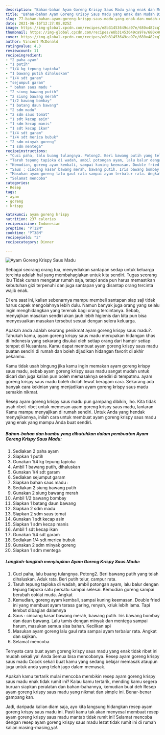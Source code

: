 ```yaml
---
description: "Bahan-bahan Ayam Goreng Krispy Saus Madu yang enak dan Mudah Dibuat"
title: "Bahan-bahan Ayam Goreng Krispy Saus Madu yang enak dan Mudah Dibuat"
slug: 77-bahan-bahan-ayam-goreng-krispy-saus-madu-yang-enak-dan-mudah-dibuat
date: 2021-06-16T12:27:08.825Z
image: https://img-global.cpcdn.com/recipes/e8b31453649ca97e/680x482cq70/ayam-goreng-krispy-saus-madu-foto-resep-utama.jpg
thumbnail: https://img-global.cpcdn.com/recipes/e8b31453649ca97e/680x482cq70/ayam-goreng-krispy-saus-madu-foto-resep-utama.jpg
cover: https://img-global.cpcdn.com/recipes/e8b31453649ca97e/680x482cq70/ayam-goreng-krispy-saus-madu-foto-resep-utama.jpg
author: Vincent McDonald
ratingvalue: 4.3
reviewcount: 11
recipeingredient:
- "2 paha ayam"
- "1 putih"
- "1/4 kg tepung tapioka"
- "1 bawang putih dihaluskan"
- "1/4 sdt garam"
- "sejumput garam"
- " bahan saus madu "
- "2 siung bawang putih"
- "2 siung bawang merah"
- "1/2 bawang bombay"
- "1 batang daun bawang"
- "2 sdm madu"
- "2 sdm saus tomat"
- "1 sdt kecap asin"
- "1 sdm kecap manis"
- "1 sdt kecap ikan"
- "1/4 sdt garam"
- "1/4 sdt merica bubuk"
- "2 sdm minyak goreng"
- "1 sdm mentega"
recipeinstructions:
- "Cuci paha, lalu buang tulangnya. Potong2. Beri bawang putih yang telah dihaluskan. Aduk rata. Beri putih telur, campur rata."
- "Taruh tepung tapioka di wadah, ambil potongan ayam, lalu balur dengan tepung taipoka satu persatu sampai selesai. Kemudian goreng sampai berubah coklat muda. Angkat"
- "Kemudian, goreng ayam kembali, sampai kuning keemasan. Double fried ini yang membuat ayam terasa garing, renyah, kriuk lebih lama. Tapi lembut dibagian dalamnya"
- "Saus : cincang kasar bawang merah, bawang putih. Iris bawang bombay dan daun bawang. Lalu tumis dengan minyak dan mentega sampai harum, masukan semua sisa bahan. Kecilkan api"
- "Masukan ayam goreng lalu gaul rata sampai ayam terbalur rata. Angkat dan sajikan."
- "Selamat mencoba"
categories:
- Resep
tags:
- ayam
- goreng
- krispy

katakunci: ayam goreng krispy 
nutrition: 237 calories
recipecuisine: Indonesian
preptime: "PT12M"
cooktime: "PT38M"
recipeyield: "2"
recipecategory: Dinner

---
```



![Ayam Goreng Krispy Saus Madu](https://img-global.cpcdn.com/recipes/e8b31453649ca97e/680x482cq70/ayam-goreng-krispy-saus-madu-foto-resep-utama.jpg)

Sebagai seorang orang tua, menyediakan santapan sedap untuk keluarga tercinta adalah hal yang membahagiakan untuk kita sendiri. Tugas seorang ibu Tidak cuman mengatur rumah saja, tetapi anda pun harus memastikan kebutuhan gizi terpenuhi dan juga santapan yang disantap orang tercinta wajib enak.

Di era  saat ini, kalian sebenarnya mampu membeli santapan siap saji tidak harus capek mengolahnya lebih dulu. Namun banyak juga orang yang selalu ingin menghidangkan yang terenak bagi orang tercintanya. Sebab, menyajikan masakan sendiri akan jauh lebih higienis dan kita pun bisa menyesuaikan masakan tersebut sesuai dengan selera keluarga. 



Apakah anda adalah seorang penikmat ayam goreng krispy saus madu?. Tahukah kamu, ayam goreng krispy saus madu merupakan hidangan khas di Indonesia yang sekarang disukai oleh setiap orang dari hampir setiap tempat di Nusantara. Kamu dapat membuat ayam goreng krispy saus madu buatan sendiri di rumah dan boleh dijadikan hidangan favorit di akhir pekanmu.

Kamu tidak usah bingung jika kamu ingin memakan ayam goreng krispy saus madu, sebab ayam goreng krispy saus madu sangat mudah untuk dicari dan juga kalian pun boleh memasaknya sendiri di tempatmu. ayam goreng krispy saus madu boleh diolah lewat beragam cara. Sekarang ada banyak cara kekinian yang menjadikan ayam goreng krispy saus madu semakin nikmat.

Resep ayam goreng krispy saus madu pun gampang dibikin, lho. Kita tidak usah ribet-ribet untuk memesan ayam goreng krispy saus madu, lantaran Kamu mampu menyajikan di rumah sendiri. Untuk Anda yang hendak menyajikannya, inilah cara untuk membuat ayam goreng krispy saus madu yang enak yang mampu Anda buat sendiri.

<!--inarticleads1-->

##### Bahan-bahan dan bumbu yang dibutuhkan dalam pembuatan Ayam Goreng Krispy Saus Madu:

1. Sediakan 2 paha ayam
1. Siapkan 1 putih
1. Gunakan 1/4 kg tepung tapioka
1. Ambil 1 bawang putih, dihaluskan
1. Gunakan 1/4 sdt garam
1. Sediakan sejumput garam
1. Siapkan  bahan saus madu :
1. Sediakan 2 siung bawang putih
1. Gunakan 2 siung bawang merah
1. Ambil 1/2 bawang bombay
1. Siapkan 1 batang daun bawang
1. Siapkan 2 sdm madu
1. Siapkan 2 sdm saus tomat
1. Gunakan 1 sdt kecap asin
1. Siapkan 1 sdm kecap manis
1. Ambil 1 sdt kecap ikan
1. Gunakan 1/4 sdt garam
1. Sediakan 1/4 sdt merica bubuk
1. Gunakan 2 sdm minyak goreng
1. Siapkan 1 sdm mentega




<!--inarticleads2-->

##### Langkah-langkah menyiapkan Ayam Goreng Krispy Saus Madu:

1. Cuci paha, lalu buang tulangnya. Potong2. Beri bawang putih yang telah dihaluskan. Aduk rata. Beri putih telur, campur rata.
1. Taruh tepung tapioka di wadah, ambil potongan ayam, lalu balur dengan tepung taipoka satu persatu sampai selesai. Kemudian goreng sampai berubah coklat muda. Angkat
1. Kemudian, goreng ayam kembali, sampai kuning keemasan. Double fried ini yang membuat ayam terasa garing, renyah, kriuk lebih lama. Tapi lembut dibagian dalamnya
1. Saus : cincang kasar bawang merah, bawang putih. Iris bawang bombay dan daun bawang. Lalu tumis dengan minyak dan mentega sampai harum, masukan semua sisa bahan. Kecilkan api
1. Masukan ayam goreng lalu gaul rata sampai ayam terbalur rata. Angkat dan sajikan.
1. Selamat mencoba




Ternyata cara buat ayam goreng krispy saus madu yang enak tidak ribet ini mudah sekali ya! Anda Semua bisa mencobanya. Resep ayam goreng krispy saus madu Cocok sekali buat kamu yang sedang belajar memasak ataupun juga untuk anda yang telah jago dalam memasak.

Apakah kamu tertarik mulai mencoba membikin resep ayam goreng krispy saus madu enak tidak rumit ini? Kalau kamu tertarik, mending kamu segera buruan siapkan peralatan dan bahan-bahannya, kemudian buat deh Resep ayam goreng krispy saus madu yang nikmat dan simple ini. Benar-benar gampang kan. 

Jadi, daripada kalian diam saja, ayo kita langsung hidangkan resep ayam goreng krispy saus madu ini. Pasti kamu tak akan menyesal membuat resep ayam goreng krispy saus madu mantab tidak rumit ini! Selamat mencoba dengan resep ayam goreng krispy saus madu lezat tidak rumit ini di rumah kalian masing-masing,ya!.

